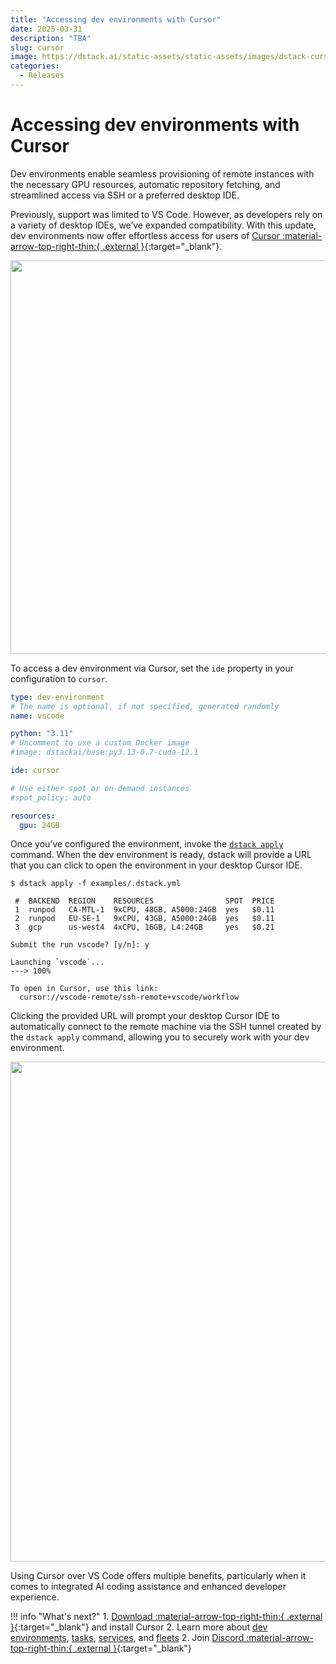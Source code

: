 ```yaml
---
title: "Accessing dev environments with Cursor"
date: 2025-03-31
description: "TBA"
slug: cursor
image: https://dstack.ai/static-assets/static-assets/images/dstack-cursor-v2.png
categories:
  - Releases
---
```


# Accessing dev environments with Cursor

Dev environments enable seamless provisioning of remote instances with the necessary GPU resources,
automatic repository fetching, and streamlined access via SSH or a preferred desktop IDE.

Previously, support was limited to VS Code. However, as developers rely on a variety of desktop IDEs,
we’ve expanded compatibility. With this update, dev environments now offer effortless access for users of 
[Cursor :material-arrow-top-right-thin:{ .external }](https://www.cursor.com/){:target="_blank"}.

<img src="https://dstack.ai/static-assets/static-assets/images/dstack-cursor-v2.png" width="630"/>

<!-- more -->

To access a dev environment via Cursor, set the `ide` property in your configuration to `cursor`.

<div editor-title=".dstack.yml"> 

```yaml
type: dev-environment
# The name is optional, if not specified, generated randomly
name: vscode

python: "3.11"
# Uncomment to use a custom Docker image
#image: dstackai/base:py3.13-0.7-cuda-12.1

ide: cursor

# Use either spot or on-demand instances
#spot_policy: auto

resources:
  gpu: 24GB
```

</div>

Once you’ve configured the environment, invoke the [`dstack apply`](../../docs/reference/cli/dstack/apply.md) command.
When the dev environment is ready, dstack will provide a URL that you can click to open the environment in your desktop
Cursor IDE.

<div class="termy">

```shell
$ dstack apply -f examples/.dstack.yml

 #  BACKEND  REGION    RESOURCES                SPOT  PRICE
 1  runpod   CA-MTL-1  9xCPU, 48GB, A5000:24GB  yes   $0.11
 2  runpod   EU-SE-1   9xCPU, 43GB, A5000:24GB  yes   $0.11
 3  gcp      us-west4  4xCPU, 16GB, L4:24GB     yes   $0.21

Submit the run vscode? [y/n]: y

Launching `vscode`...
---> 100%

To open in Cursor, use this link:
  cursor://vscode-remote/ssh-remote+vscode/workflow
```

</div>

Clicking the provided URL will prompt your desktop Cursor IDE to automatically connect to the remote machine via the SSH
tunnel created by the `dstack apply` command, allowing you to securely work with your dev environment.

<img src="https://dstack.ai/static-assets/static-assets/images/dstack-cursor-ide.png" width="800"/>

Using Cursor over VS Code offers multiple benefits, particularly when it comes to integrated AI coding assistance and
enhanced developer experience.

!!! info "What's next?"
    1. [Download :material-arrow-top-right-thin:{ .external }](https://www.cursor.com/){:target="_blank"} and install Cursor
    2. Learn more about [dev environments](../../docs/concepts/dev-environments.md), 
       [tasks](../../docs/concepts/tasks.md), [services](../../docs/concepts/services.md),
       and [fleets](../../docs/concepts/fleets.md)
    2. Join [Discord :material-arrow-top-right-thin:{ .external }](https://discord.gg/u8SmfwPpMd){:target="_blank"}
